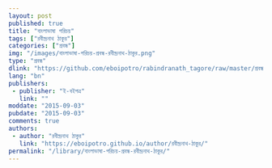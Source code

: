 ```yaml
---
layout: post
published: true
title: "বাংলাভাষা পরিচয়"
tags: ["রবীন্দ্রনাথ ঠাকুর"]
categories: ["প্রবন্ধ"]
img: "/images/বাংলাভাষা-পরিচয়-প্রবন্ধ-রবীন্দ্রনাথ-ঠাকুর.png"
type: "প্রবন্ধ"
dlink: "https://github.com/eboipotro/rabindranath_tagore/raw/master/প্রবন্ধ/বাংলাভাষা_পরিচয়.epub"
lang: "bn"
publishers: 
 - publisher: "ই-বইপত্র"
   link: ""
moddate: "2015-09-03"
pubdate: "2015-09-03"
comments: true
authors: 
 - author: "রবীন্দ্রনাথ ঠাকুর"
   link: "https://eboipotro.github.io/author/রবীন্দ্রনাথ-ঠাকুর/"
permalink: "/library/বাংলাভাষা-পরিচয়-প্রবন্ধ-রবীন্দ্রনাথ-ঠাকুর/"
---
```

